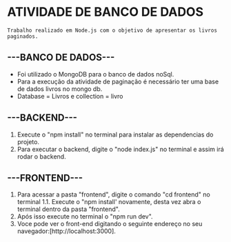 # ATIVIDADE DE BANCO DE DADOS
    Trabalho realizado em Node.js com o objetivo de apresentar os livros paginados.

## ---BANCO DE DADOS---
 - Foi utilizado o MongoDB para o banco de dados noSql.
 - Para a execução da atividade de paginação é necessário ter uma base de dados livros no mongo db.
 - Database = Livros e collection = livro
 
## ---BACKEND---
 1. Execute o "npm install" no terminal para instalar as dependencias do projeto.
 2. Para executar o backend, digite o "node index.js" no terminal e assim irá rodar o backend.

##  ---FRONTEND---
 1. Para acessar a pasta "frontend", digite o comando "cd frontend" no terminal
 1.1. Execute o "npm install' novamente, desta vez abra o terminal dentro da pasta "frontend".
 2. Após isso execute no terminal o "npm run dev".
 3. Voce pode ver o front-end digitando o seguinte endereço no seu navegador:[http://localhost:3000].